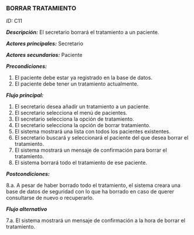 ### **BORRAR TRATAMIENTO**
*ID:* C11	

__*Descripción:*__ El secretario borrará el tratamiento a un paciente.

__*Actores principales:*__ Secretario       

__*Actores secundarios:*__ Paciente

__*Precondiciones:*__
1. El paciente debe estar ya registrado en la base de datos.
2. El paciente debe tener un tratamiento actualmente.

__*Flujo principal:*__
1. El secretario desea añadir un tratamiento a un paciente.
2. El secretario selecciona el menú de pacientes.
3. El secretario selecciona la opción de tratamiento.
4. El secretario selecciona la opción de borrar tratamiento.
5. El sistema mostrará una lista con todos los pacientes existentes.
6. El secretario buscará y seleccionará el paciente del que desea borrar el tratamiento.
7. El sistema mostrará un mensaje de confirmación para borrar el tratamiento.
8. El sistema borrará todo el tratamiento de ese paciente.

__*Postcondiciones:*__

8.a. A pesar de haber borrado todo el tratamiento, el sistema creara una base de datos de seguridad con lo que ha borrado en caso de querer consultarse de nuevo o recuperarlo.

__*Flujo alternativo*__

7.a. El sistema mostrará un mensaje de confirmación a la hora de borrar el tratamiento.
